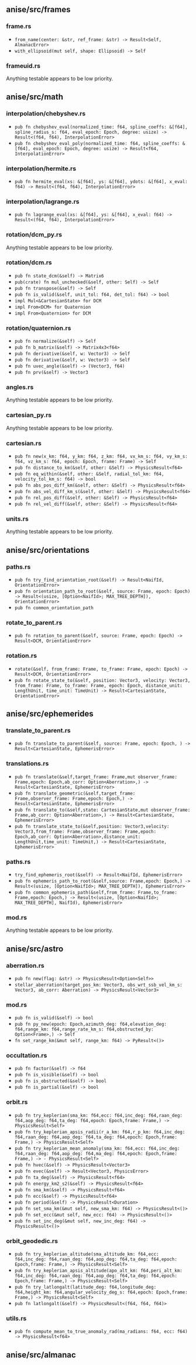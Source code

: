 ## anise/src/frames
### frame.rs
- `from_name(center: &str, ref_frame: &str) -> Result<Self, AlmanacError>`
- `with_ellipsoid(mut self, shape: Ellipsoid) -> Self`

### frameuid.rs
Anything testable appears to be low priority.

## anise/src/math
### interpolation/chebyshev.rs
- `pub fn chebyshev_eval(normalized_time: f64, spline_coeffs: &[f64], spline_radius_s: f64, eval_epoch: Epoch, degree: usize) -> Result<(f64, f64), InterpolationError>`
- `pub fn chebyshev_eval_poly(normalized_time: f64, spline_coeffs: &[f64], eval_epoch: Epoch, degree: usize) -> Result<f64, InterpolationError>`

### interpolation/hermite.rs
- `pub fn hermite_eval(xs: &[f64], ys: &[f64], ydots: &[f64], x_eval: f64) -> Result<(f64, f64), InterpolationError>`

### interpolation/lagrange.rs
- `pub fn lagrange_eval(xs: &[f64], ys: &[f64], x_eval: f64) -> Result<(f64, f64), InterpolationError>`

### rotation/dcm_py.rs
Anything testable appears to be low priority.

### rotation/dcm.rs
- `pub fn state_dcm(&self) -> Matrix6`
- `pub(crate) fn mul_unchecked(&self, other: Self) -> Self`
- `pub fn transpose(&self) -> Self`
- `pub fn is_valid(&self, unit_tol: f64, det_tol: f64) -> bool`
- `impl Mul<&CartesianState> for DCM`
- `impl From<DCM> for Quaternion`
- `impl From<Quaternion> for DCM`

### rotation/quaternion.rs
- `pub fn normalize(&self) -> Self`
- `pub fn b_matrix(&self) -> Matrix4x3<f64>`
- `pub fn derivative(&self, w: Vector3) -> Self`
- `pub fn derivative(&self, w: Vector3) -> Self`
- `pub fn uvec_angle(&self) -> (Vector3, f64)`
- `pub fn prv(&self) -> Vector3`

### angles.rs
Anything testable appears to be low priority.

### cartesian_py.rs
Anything testable appears to be low priority.

### cartesian.rs
- `pub fn new(x_km: f64, y_km: f64, z_km: f64, vx_km_s: f64, vy_km_s: f64, vz_km_s: f64, epoch: Epoch, frame: Frame) -> Self`
- `pub fn distance_to_km(&self, other: &Self) -> PhysicsResult<f64>`
- `pub fn eq_within(&self, other: &Self, radial_tol_km: f64, velocity_tol_km_s: f64) -> bool`
- `pub fn abs_pos_diff_km(&self, other: &Self) -> PhysicsResult<f64>`
- `pub fn abs_vel_diff_km_s(&self, other: &Self) -> PhysicsResult<f64>`
- `pub fn rel_pos_diff(&self, other: &Self) -> PhysicsResult<f64>`
- `pub fn rel_vel_diff(&self, other: &Self) -> PhysicsResult<f64>`

### units.rs
Anything testable appears to be low priority.

## anise/src/orientations
### paths.rs
- `pub fn try_find_orientation_root(&self) -> Result<NaifId, OrientationError>`
- `pub fn orientation_path_to_root(&self, source: Frame, epoch: Epoch) -> Result<(usize, [Option<NaifId>; MAX_TREE_DEPTH]), OrientationError>`
- `pub fn common_orientation_path`

### rotate_to_parent.rs
- `pub fn rotation_to_parent(&self, source: Frame, epoch: Epoch) -> Result<DCM, OrientationError>`

### rotation.rs
- `rotate(&self, from_frame: Frame, to_frame: Frame, epoch: Epoch) -> Result<DCM, OrientationError>`
- `pub fn rotate_state_to(&self, position: Vector3, velocity: Vector3, from_frame: Frame, to_frame: Frame, epoch: Epoch, distance_unit: LengthUnit, time_unit: TimeUnit) -> Result<CartesianState, OrientationError>`


## anise/src/ephemerides
### translate_to_parent.rs
- `pub fn translate_to_parent(&self, source: Frame, epoch: Epoch, ) -> Result<CartesianState, EphemerisError>`

### translations.rs
- `pub fn translate(&self,target_frame: Frame,mut observer_frame: Frame,epoch: Epoch,ab_corr: Option<Aberration>,) -> Result<CartesianState, EphemerisError>`
- `pub fn translate_geometric(&self,target_frame: Frame,observer_frame: Frame,epoch: Epoch,) -> Result<CartesianState, EphemerisError>`
- `pub fn translate_to(&self,state: CartesianState,mut observer_frame: Frame,ab_corr: Option<Aberration>,) -> Result<CartesianState, EphemerisError>`
- `pub fn translate_state_to(&self,position: Vector3,velocity: Vector3,from_frame: Frame,observer_frame: Frame,epoch: Epoch,ab_corr: Option<Aberration>,distance_unit: LengthUnit,time_unit: TimeUnit,) -> Result<CartesianState, EphemerisError>`

### paths.rs
- `try_find_ephemeris_root(&self) -> Result<NaifId, EphemerisError>`
- `pub fn ephemeris_path_to_root(&self,source: Frame,epoch: Epoch,) -> Result<(usize, [Option<NaifId>; MAX_TREE_DEPTH]), EphemerisError>`
- `pub fn common_ephemeris_path(&self,from_frame: Frame,to_frame: Frame,epoch: Epoch,) -> Result<(usize, [Option<NaifId>; MAX_TREE_DEPTH], NaifId), EphemerisError>`

### mod.rs
Anything testable appears to be low priority.

## anise/src/astro
### aberration.rs
- `pub fn new(flag: &str) -> PhysicsResult<Option<Self>>`
- `stellar_aberration(target_pos_km: Vector3, obs_wrt_ssb_vel_km_s: Vector3, ab_corr: Aberration) -> PhysicsResult<Vector3>`

### mod.rs
- `pub fn is_valid(&self) -> bool`
- `pub fn py_new(epoch: Epoch,azimuth_deg: f64,elevation_deg: f64,range_km: f64,range_rate_km_s: f64,obstructed_by: Option<Frame>,) -> Self`
- `fn set_range_km(&mut self, range_km: f64) -> PyResult<()>`

### occultation.rs
- `pub fn factor(&self) -> f64`
- `pub fn is_visible(&self) -> bool`
- `pub fn is_obstructed(&self) -> bool`
- `pub fn is_partial(&self) -> bool`

### orbit.rs
- `pub fn try_keplerian(sma_km: f64,ecc: f64,inc_deg: f64,raan_deg: f64,aop_deg: f64,ta_deg: f64,epoch: Epoch,frame: Frame,) -> PhysicsResult<Self>`
- `pub fn try_keplerian_apsis_radii(r_a_km: f64,r_p_km: f64,inc_deg: f64,raan_deg: f64,aop_deg: f64,ta_deg: f64,epoch: Epoch,frame: Frame,) -> PhysicsResult<Self>`
- `pub fn try_keplerian_mean_anomaly(sma_km: f64,ecc: f64,inc_deg: f64,raan_deg: f64,aop_deg: f64,ma_deg: f64,epoch: Epoch,frame: Frame,) -> - PhysicsResult<Self>`
- `pub fn hvec(&self) -> PhysicsResult<Vector3>`
- `pub fn evec(&self) -> Result<Vector3, PhysicsError>`
- `pub fn ta_deg(&self) -> PhysicsResult<f64>`
- `pub fn energy_km2_s2(&self) -> PhysicsResult<f64>`
- `pub fn sma_km(&self) -> PhysicsResult<f64>`
- `pub fn ecc(&self) -> PhysicsResult<f64>`
- `pub fn period(&self) -> PhysicsResult<Duration>`
- `pub fn set_sma_km(&mut self, new_sma_km: f64) -> PhysicsResult<()>`
- `pub fn set_ecc(&mut self, new_ecc: f64) -> PhysicsResult<()>`
- `pub fn set_inc_deg(&mut self, new_inc_deg: f64) -> PhysicsResult<()>`

### orbit_geodedic.rs
- `pub fn try_keplerian_altitude(sma_altitude_km: f64,ecc: f64,inc_deg: f64,raan_deg: f64,aop_deg: f64,ta_deg: f64,epoch: Epoch,frame: Frame,) -> PhysicsResult<Self>`
- `pub fn try_keplerian_apsis_altitude(apo_alt_km: f64,peri_alt_km: f64,inc_deg: f64,raan_deg: f64,aop_deg: f64,ta_deg: f64,epoch: Epoch,frame: Frame,) -> PhysicsResult<Self>`
- `pub fn try_latlongalt(latitude_deg: f64,longitude_deg: f64,height_km: f64,angular_velocity_deg_s: f64,epoch: Epoch,frame: Frame,) -> PhysicsResult<Self>`
- `pub fn latlongalt(&self) -> PhysicsResult<(f64, f64, f64)>`

### utils.rs
- `pub fn compute_mean_to_true_anomaly_rad(ma_radians: f64, ecc: f64) -> PhysicsResult<f64>`

## anise/src/almanac